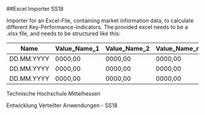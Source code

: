 ##Excel Importer SS18

Importer for an Excel-File, containing market information data, to calculate different Key-Performance-Indicators.
The provided excel needs to be a .xlsx file, and needs to be structured like this:

Name | Value_Name_1 | Value_Name_2 | Value_Name_n 
----------|-----------|----|------
DD.MM.YYYY | 0000,00 | 0000,00 | 0000,00
DD.MM.YYYY | 0000,00 | 0000,00 | 0000,00
DD.MM.YYYY | 0000,00 | 0000,00 | 0000,00


Technische Hochschule Mittelhessen

Entwicklung Verteilter Anwendungen - SS18